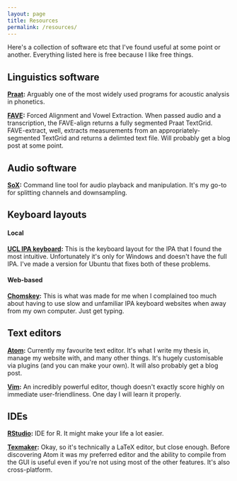 ```yaml
---
layout: page
title: Resources
permalink: /resources/
---
```


Here's a collection of software etc that I've found useful at some point or another. Everything listed here is free because I like free things.

## Linguistics software
**[Praat](http://www.fon.hum.uva.nl/praat/):** Arguably one of the most widely used programs for acoustic analysis in phonetics.

**[FAVE](https://github.com/JoFrhwld/FAVE):** Forced Alignment and Vowel Extraction. When passed audio and a transcription, the FAVE-align returns a fully segmented Praat TextGrid. FAVE-extract, well, extracts measurements from an appropriately-segmented TextGrid and returns a delimted text file. Will probably get a blog post at some point.

## Audio software
**[SoX](http://sox.sourceforge.net):** Command line tool for audio playback and manipulation. It's my go-to for splitting channels and downsampling.

## Keyboard layouts
#### Local
**[UCL IPA keyboard](http://www.phon.ucl.ac.uk/resource/phonetics/):** This is the keyboard layout for the IPA that I found the most intuitive. Unfortunately it's only for Windows and doesn't have the full IPA. I've made a version for Ubuntu that fixes both of these problems.

#### Web-based
**[Chomskey](http://sci1.uk/Chomskey/#ucl-ipa):** This is what was made for me when I complained too much about having to use slow and unfamiliar IPA keyboard websites when away from my own computer. Just get typing.

## Text editors
**[Atom](https://atom.io/):** Currently my favourite text editor. It's what I write my thesis in, manage my website with, and many other things. It's hugely customisable via plugins (and you can make your own). It will also probably get a blog post.

**[Vim](http://www.vim.org/):** An incredibly powerful editor, though doesn't exactly score highly on immediate user-friendliness. One day I will learn it properly.

## IDEs
**[RStudio](https://www.rstudio.com/):** IDE for R. It might make your life a lot easier.

**[Texmaker](http://www.xm1math.net/texmaker/):** Okay, so it's technically a LaTeX editor, but close enough. Before discovering Atom it was my preferred editor and the ability to compile from the GUI is useful even if you're not using most of the other features. It's also cross-platform.
